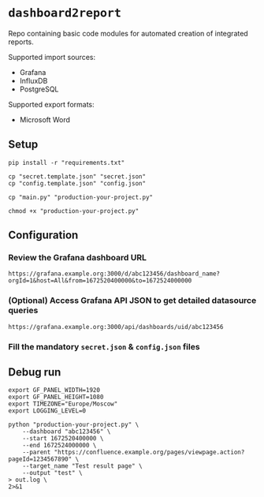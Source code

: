 # `dashboard2report`

Repo containing basic code modules for automated creation of integrated reports.

Supported import sources:
* Grafana
* InfluxDB
* PostgreSQL

Supported export formats:
* Microsoft Word

## Setup

```shell script
pip install -r "requirements.txt"

cp "secret.template.json" "secret.json"
cp "config.template.json" "config.json"

cp "main.py" "production-your-project.py"

chmod +x "production-your-project.py"
```

## Configuration

### Review the Grafana dashboard URL

```text
https://grafana.example.org:3000/d/abc123456/dashboard_name?orgId=1&host=All&from=1672520400000&to=1672524000000
```

### (Optional) Access Grafana API JSON to get detailed datasource queries

```text
https://grafana.example.org:3000/api/dashboards/uid/abc123456
```

### Fill the mandatory `secret.json` & `config.json` files

## Debug run

```shell script
export GF_PANEL_WIDTH=1920
export GF_PANEL_HEIGHT=1080
export TIMEZONE="Europe/Moscow"
export LOGGING_LEVEL=0

python "production-your-project.py" \
    --dashboard "abc123456" \
    --start 1672520400000 \
    --end 1672524000000 \
    --parent "https://confluence.example.org/pages/viewpage.action?pageId=1234567890" \
    --target_name "Test result page" \
    --output "test" \
> out.log \
2>&1
```
